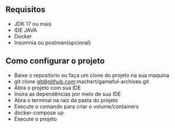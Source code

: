## Requisitos
- JDK 17 ou mais
- IDE JAVA
- Docker
- Insomnia ou postman(opcional)

## Como configurar o projeto
- Baixe o repositorio ou faça um clone do projeto na sua maquina
- git clone git@github.com:machert/gameful-archives.git
- Abra o projeto com sua IDE
- Insira as dependências por meio de sua IDE 
- Abra o terminal na raiz da pasta do projeto 
- Execute o comando para criar o volume/containers
- docker-compose up
- Execute o projeto

